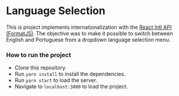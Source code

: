 # Language Selection  

This is project implements internationalization with the [React Intl API (FormatJS)](https://formatjs.io/docs/react-intl/). The objective was to make it possible to switch between English and Portuguese from a dropdown language selection menu.

### How to run the project

- Clone this repository.
- Run `yarn install` to install the dependencies.
- Run `yarn start` to load the server.
- Navigate to `localhost:3000` to load the project.
